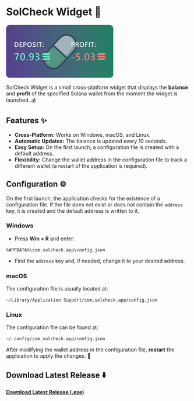 # SolCheck Widget 🚀

![Promo Banner](/assets/promo.png)

SolCheck Widget is a small cross-platform widget that displays the **balance** and **profit** of the specified Solana wallet from the moment the widget is launched. 💰

## Features ✨
- **Cross-Platform:** Works on Windows, macOS, and Linux.
- **Automatic Updates:** The balance is updated every 10 seconds.
- **Easy Setup:** On the first launch, a configuration file is created with a default address.
- **Flexibility:** Change the wallet address in the configuration file to track a different wallet (a restart of the application is required).

## Configuration ⚙️

On the first launch, the application checks for the existence of a configuration file. If the file does not exist or does not contain the `address` key, it is created and the default address is written to it.

### Windows
- Press **Win + R** and enter:
```
%APPDATA%\com.solcheck.app\config.json
```
- Find the `address` key and, if needed, change it to your desired address.

### macOS
The configuration file is usually located at:
```
~/Library/Application Support/com.solcheck.app/config.json
```

### Linux
The configuration file can be found at:
```
~/.config/com.solcheck.app/config.json
```

After modifying the wallet address in the configuration file, **restart** the application to apply the changes. 🔄

## Download Latest Release ⬇️
[**Download Latest Release (.exe)**](https://github.com/neckker/solcheck/releases/latest)

